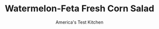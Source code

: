 ---
layout: ../../layouts/MarkdownPostLayout.astro
title: Watermelon-Feta Fresh Corn Salad
author: America's Test Kitchen
pubDate: 2023-03-15
description: " For a corn salad that was full of flavor and not waterlogged, we got out our frying pan and salt shaker."
image_url: https://res.cloudinary.com/hksqkdlah/image/upload/ar_1:1,c_fill,dpr_2.0,f_auto,fl_lossy.progressive.strip_profile,g_faces:auto,q_auto:low,w_344/9470_sfs-cornsalads-3-cco
tags: ["Side Dishes","American","Vegetables","Vegetarian","Salads"]
calories: 1250
protein: 6
carbohydrates: 25
fats: 
fiber: 2
ingredients: ["2 cups, watermelon, cut into 1/2-inch pieces","2 , cucumbers, peeled, quartered lengthwise, seeded, and cut into 1/2-inch pieces",", Salt and pepper","2 , scallions, sliced thin","1 1/2 tablespoons, white wine vinegar","2 1/2 tablespoons, olive oil","5 ears, corn, kernels cut from cobs","1/4 cup, minced fresh mint","4 ounces, crumbled feta cheese"]
serves: 6
time: "35 minutes, plus 20 minutes cooling and 30 minutes resting"
instructions: ["Toss watermelon and cucumbers with ½ teaspoon salt in bowl. Transfer to colander set over bowl and let drain for 30 minutes. Combine scallions, vinegar, ¾ teaspoon salt, and ½ teaspoon pepper in large bowl. Slowly whisk in 1½ tablespoons oil.","Meanwhile, heat remaining 1 tablespoon oil in 12-inch nonstick skillet over medium-high heat until shimmering. Add corn and cook, stirring occasionally, until spotty brown, 5 to 7 minutes. Transfer corn to bowl with vinaigrette, tossing to coat, and cool to room temperature, about 20 minutes. Stir in feta cheese, drained watermelon and cucumbers, and mint. Let sit until flavors meld, about 30 minutes. Season with salt and pepper to taste. Serve. (Salad can be refrigerated for up to 2 days.)"]
nutrition: ["481 mg Potassium","173 mg Phosphorus","128 mg Calcium","1 mg Iron","57 mg Magnesium","632 mg Sodium","1 mg Zinc","11 g Fat","1 mg Niacin (B3)","5 g Monounsaturated","1 g Polyunsaturated","13 mg Vitamin C","16 mg Cholesterol","3 g Saturated","2 g Fiber","56 µg Folate (food)","11 g Sugars","26 µg Vitamin K","226 g Water","25 g Carbs","56 µg Folate equivalent (total)","6 g Protein","59 µg Vitamin A","208 kcal Energy","1250 calories"]
notes: "Don’t add the watermelon to the toasted corn until it is cool, as the heat from the corn will partially cook the watermelon."
---